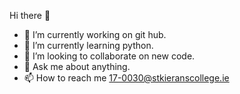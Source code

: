 Hi there 👋

<!--
**zach-lawlor-skc/zach-lawlor-skc** is a ✨ _special_ ✨ repository because its `README.md` (this file) appears on your GitHub profile.

Here are some ideas to get you started:-->

- 🔭 I’m currently working on git hub.
- 🌱 I’m currently learning python.
- 👯 I’m looking to collaborate on new code.
- 💬 Ask me about anything.
- 📫 How to reach me 17-0030@stkieranscollege.ie



